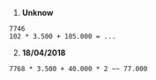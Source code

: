1. **Unknow**
```
7746
102 * 3.500 + 105.000 = ...
```

2.  **18/04/2018**
```
7768 * 3.500 + 40.000 * 2 ~~ 77.000
```
